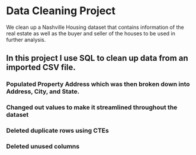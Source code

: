# Data Cleaning Project 

We clean up a Nashville Housing dataset that contains information of the real estate as well as the buyer and seller of the houses to be used in further analysis. 
## In this project I use SQL to clean up data from an imported CSV file. 
### Populated Property Address which was then broken down into Address, City, and State. 
### Changed out values to make it streamlined throughout the dataset 
### Deleted duplicate rows using CTEs 
### Deleted unused columns 
 
